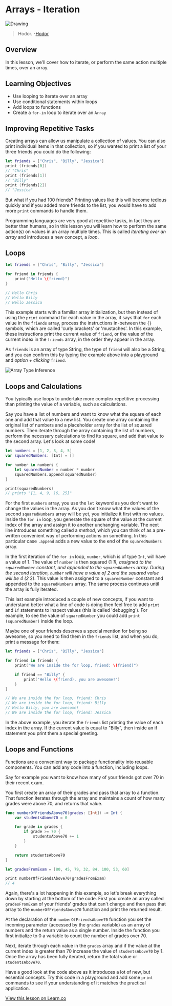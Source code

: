 # Arrays - Iteration

![Drawing](http://i.imgur.com/mkMJb1x.jpg?1)

> Hodor. -[Hodor](http://gameofthrones.wikia.com/wiki/Hodor)

## Overview 

In this lesson, we'll cover how to iterate, or perform the same action multiple times, over an array. 

## Learning Objectives 

- Use looping to iterate over an array
- Use conditional statements within loops
- Add loops to functions
- Create a `for-in` loop to iterate over an `Array`


## Improving Repetitive Tasks

Creating arrays can allow us manipulate a collection of values. You can also print individual items in that collection, so if you wanted to print a list of your three friends you could do the following:

```swift
let friends = ["Chris", "Billy", "Jessica"]
print (friends[0])
// "Chris"
print (friends[1])
// "Billy"
print (friends[2])
// "Jessica"
```

But what if you had 100 friends? Printing values like this will become tedious quickly and if you added more friends to the list, you would have to add more `print` commands to handle them.

Programming languages are very good at repetitive tasks, in fact they are better than humans, so in this lesson you will learn how to perform the same action(s) on values in an array multiple times. This is called _iterating over an array_ and introduces a new concept, a _loop_.

## Loops

```swift
let friends = ["Chris", "Billy", "Jessica"]

for friend in friends {
    print("Hello \(friend)")
}

// Hello Chris
// Hello Billy
// Hello Jessica
```

This example starts with a familiar array initialization, but then instead of using the `print` command for each value in the array, it says that `for` each value in the `friends` array, process the instructions in-between the `{}` symbols, which are called 'curly brackets' or 'mustaches'. In this example, these instructions print the current value of `friend`, or the value of the current index in the `friends` array, in the order they appear in the array.

As `friends` is an array of type String, the type of `friend` will also be a String, and you can confirm this by typing the example above into a playground and _option + clicking_ `friend`.

![Array Type Inference](http://i.imgur.com/hbMTodb.png?1)

## Loops and Calculations

You typically use loops to undertake more complex repetitive processing than printing the value of a variable, such as calculations.

Say you have a list of numbers and want to know what the square of each one and add that value to a new list. You create one array containing the original list of numbers and a placeholder array for the list of squared numbers. Then iterate through the array containing the list of numbers, perform the necessary calculations to find its square, and add that value to the second array. Let's look at some code!

```swift
let numbers = [1, 2, 3, 4, 5]
var squaredNumbers: [Int] = []

for number in numbers {
    let squaredNumber = number * number
    squaredNumbers.append(squaredNumber)
}

print(squaredNumbers)
// prints "[1, 4, 9, 16, 25]"
```

For the first `numbers` array, you use the `let` keyword as you don't want to change the values in the array. As you don't know what the values of the second `squaredNumbers` array will be yet, you initialize it first with no values. Inside the `for in` loop, you generate the square of the value at the current index of the array and assign it to another unchanging variable. The next line introduces something called a _method_, which you can think of as a pre-written convenient way of performing actions on something. In this particular case `.append` adds a new value to the end of the `squaredNumbers` array.

In the first iteration of the `for in` loop, `number`, which is of type `Int`, will have a value of 1\. The value of `number` is then squared (1 _1), assigned to the `squaredNumber` constant, and appended to the `squaredNumbers` array. During the second iteration, `number` will have a value of 2 and the squared value will be 4 (2_ 2). This value is then assigned to a `squaredNumber` constant and appended to the `squaredNumbers` array. The same process continues until the array is fully iterated.

This last example introduced a couple of new concepts, if you want to understand better what a line of code is doing then feel free to add `print` and `if` statements to inspect values (this is called 'debugging'). For example, to see the value of `squaredNumber` you could add `print (squaredNumber)` inside the loop.

Maybe one of your friends deserves a special mention for being so awesome, so you need to find them in the `friends` list, and when you do, print a message for them:

```swift
let friends = ["Chris", "Billy", "Jessica"]

for friend in friends {
    print("We are inside the for loop, friend: \(friend)")

    if friend == "Billy" {
        print("Hello \(friend), you are awesome!")
    }
}

// We are inside the for loop, friend: Chris
// We are inside the for loop, friend: Billy
// Hello Billy, you are awesome!
// We are inside the for loop, friend: Jessica
```

In the above example, you iterate the `friends` list printing the value of each index in the array. If the current value is equal to "Billy", then inside an if statement you print them a special greeting.

## Loops and Functions

Functions are a convenient way to package functionality into reusable components. You can add any code into a function, including loops.

Say for example you want to know how many of your friends got over 70 in their recent exam.

You first create an array of their grades and pass that array to a function. That function iterates through the array and maintains a count of how many grades were above 70, and returns that value.

```swift
func numberOfFriendsAbove70(grades: [Int]) -> Int {
    var studentsAbove70 = 0

    for grade in grades {
        if grade >= 70 {
            studentsAbove70 += 1
        }
    }

    return studentsAbove70
}

let gradesFromExam = [80, 45, 79, 32, 84, 100, 53, 60]

print numberOfFriendsAbove70(gradesFromExam)
// 4
```

Again, there's a lot happening in this example, so let's break everything down by starting at the bottom of the code. First you create an array called `gradesFromExam` of your friends' grades that can't change and then pass that array to the `numberOfFriendsAbove70` function and print the returned result.

At the declaration of the `numberOfFriendsAbove70` function you set the incoming parameter (accessed by the `grades` variable) as an array of numbers and the return value as a single number. Inside the function you first initialize to 0 a variable to count the number of grades over 70.

Next, iterate through each value in the `grades` array and if the value at the current index is greater than 70 increase the value of `studentsAbove70` by 1\. Once the array has been fully iterated, return the total value or `studentsAbove70`.

Have a good look at the code above as it introduces a lot of new, but essential concepts. Try this code in a playground and add some `print` commands to see if your understanding of it matches the practical application.

[View this lesson on Learn.co](https://learn.co/lessons/ArrayIteration)

